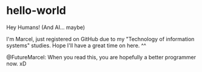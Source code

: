 # hello-world

Hey Humans! (And AI... maybe)

I'm Marcel, just registered on GitHub due to my "Technology of information systems" studies. Hope I'll have a great time on here. ^^


@FutureMarcel: When you read this, you are hopefully a better programmer now. xD
